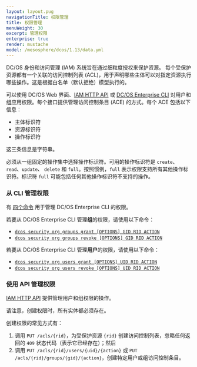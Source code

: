 ```yaml
---
layout: layout.pug
navigationTitle: 权限管理
title: 权限管理
menuWeight: 30
excerpt: 管理权限
enterprise: true
render: mustache
model: /mesosphere/dcos/1.13/data.yml
---
```



DC/OS 身份和访问管理 (IAM) 系统旨在通过细粒度授权来保护资源。
每个受保护资源都有一个关联的访问控制列表 (ACL)，用于声明哪些主体可以对指定资源执行哪些操作。这是根据白名单（默认拒绝）模型执行的。

可以使用 DC/OS Web 界面、[IAM HTTP API](/mesosphere/dcos/cn/1.13/security/ent/iam-api/) 或 [DC/OS Enterprise CLI](/mesosphere/dcos/cn/1.13/cli/enterprise-cli/) 对用户和组应用权限。每个接口提供管理访问控制条目 (ACE) 的方式。每个 ACE 包括以下信息：

* 主体标识符
* 资源标识符
* 操作标识符

这三条信息是字符串。

必须从一组固定的操作集中选择操作标识符。可用的操作标识符是 `create`、`read`、`update`、 `delete` 和 `full`。按照惯例，`full` 表示权限支持所有其他操作标识符。标识符 `full` 可能包括任何其他操作标识符不支持的操作。

### 从 CLI 管理权限

有 [四个命令](/mesosphere/dcos/cn/1.13/cli/command-reference/dcos-security/dcos-security-org/) 用于管理 DC/OS Enterprise CLI 的权限。

若要从 DC/OS Enterprise CLI 管理**组**的权限，请使用以下命令：

* [`dcos security org groups grant [OPTIONS] GID RID ACTION`](/mesosphere/dcos/cn/1.13/cli/command-reference/dcos-security/dcos-security-org/dcos-security-org-groups/dcos-security-org-groups-grant/)
* [`dcos security org groups revoke [OPTIONS] GID RID ACTION`](/mesosphere/dcos/cn/1.13/cli/command-reference/dcos-security/dcos-security-org/dcos-security-org-groups/dcos-security-org-groups-revoke/)

若要从 DC/OS Enterprise CLI 管理**用户**的权限，请使用以下命令：

* [`dcos security org users grant [OPTIONS] UID RID ACTION`](/mesosphere/dcos/cn/1.13/cli/command-reference/dcos-security/dcos-security-org/dcos-security-org-users/dcos-security-org-users-grant/)
* [`dcos security org users revoke [OPTIONS] UID RID ACTION`](/mesosphere/dcos/cn/1.13/cli/command-reference/dcos-security/dcos-security-org/dcos-security-org-users/dcos-security-org-users-revoke/)

### 使用 API 管理权限

[IAM HTTP API](/mesosphere/dcos/cn/1.13/security/ent/iam-api/) 提供管理用户和组权限的操作。

请注意，创建权限时，所有实体都必须存在。

创建权限的常见方式有：

1. 调用 `PUT /acls/{rid}`，为受保护资源 `{rid}` 创建访问控制列表，忽略任何返回的 `409` 状态代码（表示它已经存在）；然后
1. 调用 `PUT /acls/{rid}/users/{uid}/{action}` 或 `PUT /acls/{rid}/groups/{gid}/{action}`，创建特定用户或组访问控制条目。
